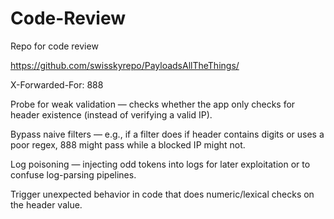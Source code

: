 # Code-Review
Repo for code review

https://github.com/swisskyrepo/PayloadsAllTheThings/

X-Forwarded-For: 888

Probe for weak validation — checks whether the app only checks for header existence (instead of verifying a valid IP).

Bypass naive filters — e.g., if a filter does if header contains digits or uses a poor regex, 888 might pass while a blocked IP might not.

Log poisoning — injecting odd tokens into logs for later exploitation or to confuse log-parsing pipelines.

Trigger unexpected behavior in code that does numeric/lexical checks on the header value.
